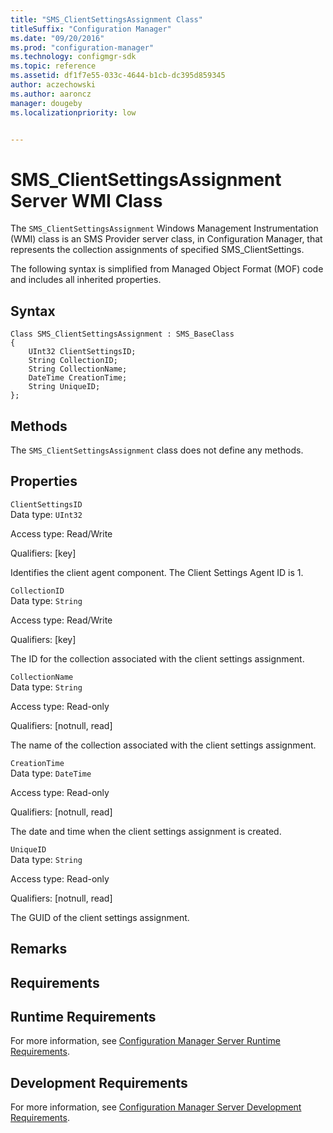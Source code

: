 ```yaml
---
title: "SMS_ClientSettingsAssignment Class"
titleSuffix: "Configuration Manager"
ms.date: "09/20/2016"
ms.prod: "configuration-manager"
ms.technology: configmgr-sdk
ms.topic: reference
ms.assetid: df1f7e55-033c-4644-b1cb-dc395d859345
author: aczechowski
ms.author: aaroncz
manager: dougebyms.localizationpriority: low


---
```

# SMS_ClientSettingsAssignment Server WMI Class
The `SMS_ClientSettingsAssignment` Windows Management Instrumentation (WMI) class is an SMS Provider server class, in Configuration Manager, that represents the collection assignments of specified SMS_ClientSettings.   

 The following syntax is simplified from Managed Object Format (MOF) code and includes all inherited properties.  

## Syntax  

```  
Class SMS_ClientSettingsAssignment : SMS_BaseClass  
{  
    UInt32 ClientSettingsID;  
    String CollectionID;  
    String CollectionName;  
    DateTime CreationTime;  
    String UniqueID;  
};  
```  

## Methods  
 The `SMS_ClientSettingsAssignment` class does not define any methods.  

## Properties  
 `ClientSettingsID`  
 Data type: `UInt32`  

 Access type: Read/Write  

 Qualifiers: [key]  

 Identifies the client agent component. The Client Settings Agent ID is 1.  

 `CollectionID`  
 Data type: `String`  

 Access type: Read/Write  

 Qualifiers: [key]  

 The ID for the collection associated with the client settings assignment.  

 `CollectionName`  
 Data type: `String`  

 Access type: Read-only  

 Qualifiers: [notnull, read]  

 The name of the collection associated with the client settings assignment.  

 `CreationTime`  
 Data type: `DateTime`  

 Access type: Read-only  

 Qualifiers: [notnull, read]  

 The date and time when the client settings assignment is created.  

 `UniqueID`  
 Data type: `String`  

 Access type: Read-only  

 Qualifiers: [notnull, read]  

 The GUID of the client settings assignment.  

## Remarks  

## Requirements  

## Runtime Requirements  
 For more information, see [Configuration Manager Server Runtime Requirements](../../../../../develop/core/reqs/server-runtime-requirements.md).  

## Development Requirements  
 For more information, see [Configuration Manager Server Development Requirements](../../../../../develop/core/reqs/server-development-requirements.md).
